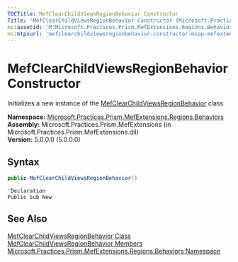 ```yaml
---
TOCTitle: MefClearChildViewsRegionBehavior Constructor
Title: 'MefClearChildViewsRegionBehavior Constructor (Microsoft.Practices.Prism.MefExtensions.Regions.Behaviors)'
ms:assetid: 'M:Microsoft.Practices.Prism.MefExtensions.Regions.Behaviors.MefClearChildViewsRegionBehavior.\#ctor'
ms:mtpsurl: 'mefclearchildviewsregionbehavior-constructor-mspp-mefextensions-regions-behaviors.md'
---
```


# MefClearChildViewsRegionBehavior Constructor

Initializes a new instance of the [MefClearChildViewsRegionBehavior](/patterns-practices/reference/mefclearchildviewsregionbehavior-class-mspp-mefextensions-regions-behaviors) class

**Namespace:** [Microsoft.Practices.Prism.MefExtensions.Regions.Behaviors](/patterns-practices/reference/mspp-mefextensions-regions-behaviors-namespace)  
**Assembly:** Microsoft.Practices.Prism.MefExtensions (in Microsoft.Practices.Prism.MefExtensions.dll)  
**Version:** 5.0.0.0 (5.0.0.0)

## Syntax

```C#
public MefClearChildViewsRegionBehavior()
```
 
```VB
'Declaration
Public Sub New
``` 

## See Also

[MefClearChildViewsRegionBehavior Class](/patterns-practices/reference/mefclearchildviewsregionbehavior-class-mspp-mefextensions-regions-behaviors)  
[MefClearChildViewsRegionBehavior Members](/patterns-practices/reference/mefclearchildviewsregionbehavior-members-mspp-mefextensions-regions-behaviors)  
[Microsoft.Practices.Prism.MefExtensions.Regions.Behaviors Namespace](/patterns-practices/reference/mspp-mefextensions-regions-behaviors-namespace)  